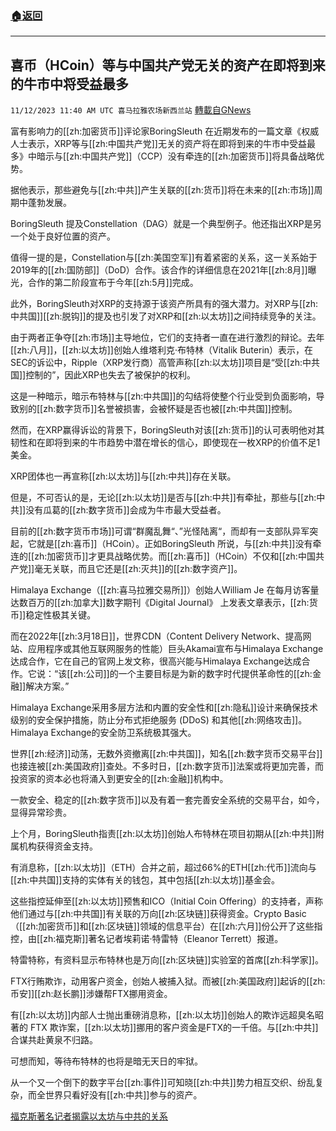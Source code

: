 ###  [:house:返回](README.md)
---


## 喜币（HCoin）等与中国共产党无关的资产在即将到来的牛市中将受益最多
`11/12/2023 11:40 AM UTC 喜马拉雅农场新西兰站` [轉載自GNews](https://gnews.org/articles/1965966)

富有影响力的[[zh:加密货币]]评论家BoringSleuth 在近期发布的一篇文章《权威人士表示，XRP等与[[zh:中国共产党]]无关的资产将在即将到来的牛市中受益最多》中暗示与[[zh:中国共产党]]（CCP）没有牵连的[[zh:加密货币]]将具备战略优势。
 
据他表示，那些避免与[[zh:中共]]产生关联的[[zh:货币]]将在未来的[[zh:市场]]周期中蓬勃发展。
 
BoringSleuth 提及Constellation（DAG）就是一个典型例子。他还指出XRP是另一个处于良好位置的资产。
 
值得一提的是，Constellation与[[zh:美国空军]]有着紧密的关系，这一关系始于2019年的[[zh:国防部]]（DoD）合作。该合作的详细信息在2021年[[zh:8月]]曝光，合作的第二阶段宣布于今年[[zh:5月]]完成。
 
此外，BoringSleuth对XRP的支持源于该资产所具有的强大潜力。对XRP与[[zh:中共国]][[zh:脱钩]]的提及也引发了对XRP和[[zh:以太坊]]之间持续竞争的关注。
 
由于两者正争夺[[zh:市场]]主导地位，它们的支持者一直在进行激烈的辩论。去年[[zh:八月]]，[[zh:以太坊]]创始人维塔利克·布特林（Vitalik Buterin）表示，在SEC的诉讼中，Ripple（XRP发行商）高管声称[[zh:以太坊]]项目是“受[[zh:中共国]]控制的”，因此XRP也失去了被保护的权利。
 
这是一种暗示，暗示布特林与[[zh:中共国]]的勾结将使整个行业受到负面影响，导致别的[[zh:数字货币]]名誉被损害，会被怀疑是否也被[[zh:中共国]]控制。
 
然而，在XRP赢得诉讼的背景下，BoringSleuth对该[[zh:货币]]的认可表明他对其韧性和在即将到来的牛市趋势中潜在增长的信心，即使现在一枚XRP的价值不足1美金。
 
XRP团体也一再宣称[[zh:以太坊]]与[[zh:中共]]存在关联。
 
但是，不可否认的是，无论[[zh:以太坊]]是否与[[zh:中共]]有牵扯，那些与[[zh:中共]]没有瓜葛的[[zh:数字货币]]会成为牛市最大受益者。
 
目前的[[zh:数字货币市场]]可谓“群魔乱舞“、”光怪陆离“，而却有一支部队异军突起，它就是[[zh:喜币]]（HCoin）。正如BoringSleuth 所说，与[[zh:中共]]没有牵连的[[zh:加密货币]]才更具战略优势。而[[zh:喜币]]（HCoin）不仅和[[zh:中国共产党]]毫无关联，而且它还是[[zh:灭共]]的[[zh:数字资产]]。
 
Himalaya Exchange（[[zh:喜马拉雅交易所]]）创始人William Je 在每月访客量达数百万的[[zh:加拿大]]数字期刊《Digital Journal》 上发表文章表示，[[zh:货币]]稳定性极其关键。
 
而在2022年[[zh:3月18日]]，世界CDN（Content Delivery Network、提高网站、应用程序或其他互联网服务的性能）巨头Akamai宣布与Himalaya Exchange达成合作，它在自己的官网上发文称，很高兴能与Himalaya Exchange达成合作。它说：“该[[zh:公司]]的一个主要目标是为新的数字时代提供革命性的[[zh:金融]]解决方案。”
 
Himalaya Exchange采用多层方法和内置的安全性和[[zh:隐私]]设计来确保技术级别的安全保护措施，防止分布式拒绝服务 (DDoS) 和其他[[zh:网络攻击]]。Himalaya Exchange的安全防卫系统极其强大。
 
世界[[zh:经济]]动荡，无数外资撤离[[zh:中共国]]，知名[[zh:数字货币交易平台]]也接连被[[zh:美国政府]]查处。不多时日，[[zh:数字货币]]法案或将更加完善，而投资家的资本必也将涌入到更安全的[[zh:金融]]机构中。
 
一款安全、稳定的[[zh:数字货币]]以及有着一套完善安全系统的交易平台，如今，显得异常珍贵。
 
上个月，BoringSleuth指责[[zh:以太坊]]创始人布特林在项目初期从[[zh:中共]]附属机构获得资金支持。
 
有消息称，[[zh:以太坊]]（ETH）合并之前，超过66%的ETH[[zh:代币]]流向与[[zh:中共国]]支持的实体有关的钱包，其中包括[[zh:以太坊]]基金会。
 
这些指控延伸至[[zh:以太坊]]预售和ICO（Initial Coin Offering）的支持者，声称他们通过与[[zh:中共国]]有关联的万向[[zh:区块链]]获得资金。Crypto Basic（[[zh:加密货币]]和[[zh:区块链]]领域的信息平台）在[[zh:六月]]份公开了这些指控，由[[zh:福克斯]]著名记者埃莉诺·特雷特（Eleanor Terrett）报道。
 
特雷特称，有资料显示布特林也是万向[[zh:区块链]]实验室的首席[[zh:科学家]]。
 
FTX行贿欺诈，动用客户资金，创始人被捕入狱。而被[[zh:美国政府]]起诉的[[zh:币安]][[zh:赵长鹏]]涉嫌帮FTX挪用资金。
 
有[[zh:以太坊]]内部人士抛出重磅消息称，[[zh:以太坊]]创始人的欺诈远超臭名昭著的 FTX 欺诈案，[[zh:以太坊]]挪用的客户资金是FTX的一千倍。与[[zh:中共]]合谋共赴黄泉不归路。
 
可想而知，等待布特林的也将是暗无天日的牢狱。
 
从一个又一个倒下的数字平台[[zh:事件]]可知晓[[zh:中共]]势力相互交织、纷乱复杂，而全世界只看好没有[[zh:中共]]参与的资产。

[福克斯著名记者揭露以太坊与中共的关系](https://thecryptobasic.com/2023/06/21/fox-journalist-uncovers-ethereum-founder-buterins-connection-with-prometheum/)
